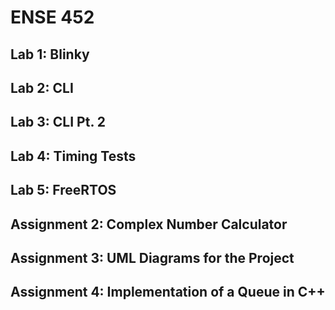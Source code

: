 # ENSE 452
## Lab 1: Blinky
## Lab 2: CLI
## Lab 3: CLI Pt. 2
## Lab 4: Timing Tests
## Lab 5: FreeRTOS
## Assignment 2: Complex Number Calculator
## Assignment 3: UML Diagrams for the Project
## Assignment 4: Implementation of a Queue in C++
